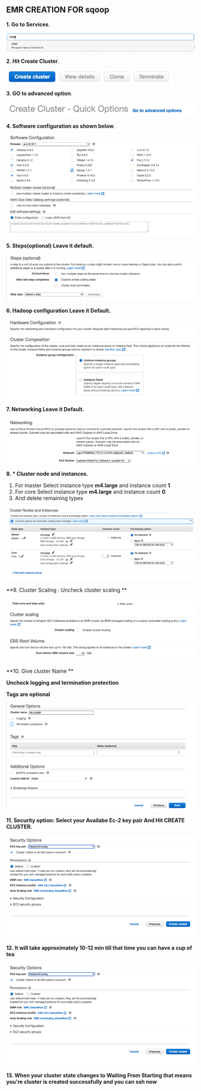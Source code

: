 ## EMR CREATION FOR sqoop

**1. Go to Services**.

![](https://github.com/nileshsingal/BigData/blob/master/images/emr/1.png)

**2. Hit Create Cluster**.

![](https://github.com/nileshsingal/BigData/blob/master/images/emr/2.png)

**3. GO to advanced option**.

![](https://github.com/nileshsingal/BigData/blob/master/images/emr/3.png)

**4. Software configuration as shown below**.

![](https://github.com/nileshsingal/BigData/blob/master/images/emr/4.png)

**5. Steps(optional) Leave it default.**

![](https://github.com/nileshsingal/BigData/blob/master/images/emr/5.png)

**6. Hadoop configuration Leave it Default.**

![](https://github.com/nileshsingal/BigData/blob/master/images/emr/6.png)

**7. Networking Leave it Default.**

![](https://github.com/nileshsingal/BigData/blob/master/images/emr/7.png)

**8. * Cluster node and instances.**
1. For master Select instance type **m4.large** and instance count **1**
2. For core Select instance type **m4.large** and instance count **0**
3. And delete remaining types

![](https://github.com/nileshsingal/BigData/blob/master/images/emr/8.png)

**9. Cluster Scaling : Uncheck cluster scaling **

![](https://github.com/nileshsingal/BigData/blob/master/images/emr/9.png)

**10.  Give cluster Name **

**Uncheck logging and termination protection**
      
**Tags are optional**

![](https://github.com/nileshsingal/BigData/blob/master/images/emr/10.png)

**11. Security option: Select your Availabe Ec-2 key pair And Hit CREATE CLUSTER.**


![](https://github.com/nileshsingal/BigData/blob/master/images/emr/12.png)

**12. It will take approximately 10-12 min till that time you can have a cup of tea**

![](https://github.com/nileshsingal/BigData/blob/master/images/emr/12.png)

**13. When your cluster state changes to Waiting From Starting that means you're cluster is created successfully and you can ssh now**








